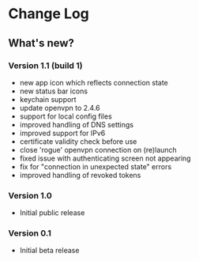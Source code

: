 #  Change Log

## What's new?

### Version 1.1 (build 1)

- new app icon which reflects connection state
- new status bar icons
- keychain support
- update openvpn to 2.4.6
- support for local config files
- improved handling of DNS settings
- improved support for IPv6
- certificate validity check before use
- close 'rogue' openvpn connection on (re)launch
- fixed issue with authenticating screen not appearing
- fix for "connection in unexpected state" errors
- improved handling of revoked tokens

### Version 1.0

- Initial public release

### Version 0.1

- Initial beta release
